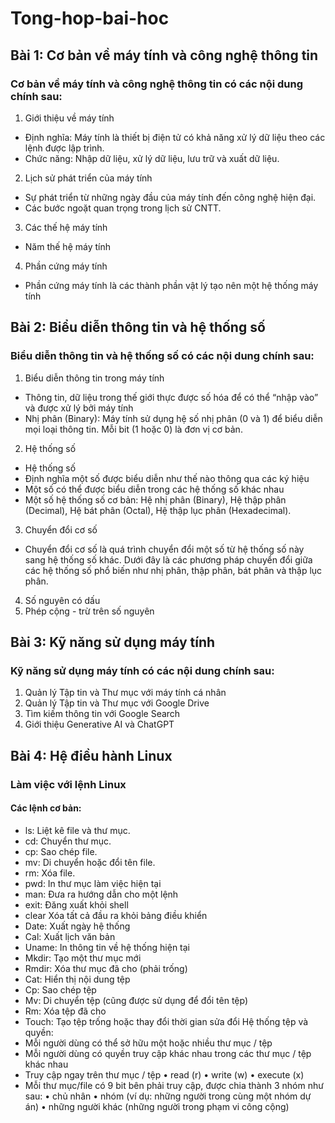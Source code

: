 # Tong-hop-bai-hoc
## Bài 1: Cơ bản về máy tính và công nghệ thông tin
### Cơ bản về máy tính và công nghệ thông tin có các nội dung chính sau:
1. Giới thiệu về máy tính
+ Định nghĩa: Máy tính là thiết bị điện tử có khả năng xử lý dữ liệu theo các lệnh được lập trình.
+ Chức năng: Nhập dữ liệu, xử lý dữ liệu, lưu trữ và xuất dữ liệu.
2. Lịch sử phát triển của máy tính
+ Sự phát triển từ những ngày đầu của máy tính đến công nghệ hiện đại.
+ Các bước ngoặt quan trọng trong lịch sử CNTT.
3. Các thế hệ máy tính
+ Năm thế hệ máy tính
4. Phần cứng máy tính
+ Phần cứng máy tính là các thành phần vật lý tạo nên một hệ thống máy tính
## Bài 2: Biểu diễn thông tin và hệ thống số
### Biểu diễn thông tin và hệ thống số có các nội dung chính sau:
1. Biểu diễn thông tin trong máy tính
+ Thông tin, dữ liệu trong thế giới thực được số hóa để có thể “nhập
vào” và được xử lý bởi máy tính
+ Nhị phân (Binary): Máy tính sử dụng hệ số nhị phân (0 và 1) để biểu diễn mọi loại thông tin. Mỗi bit (1 hoặc 0) là đơn vị cơ bản.
2. Hệ thống số
+ Hệ thống số
+ Định nghĩa một số được biểu diễn như thế nào thông qua các ký hiệu
+ Một số có thể được biểu diễn trong các hệ thống số khác nhau
+ Một số hệ thống số cơ bản: Hệ nhị phân (Binary), Hệ thập phân (Decimal), Hệ bát phân (Octal), Hệ thập lục phân (Hexadecimal).
3. Chuyển đổi cơ số
+ Chuyển đổi cơ số là quá trình chuyển đổi một số từ hệ thống số này sang hệ thống số khác. Dưới đây là các phương pháp chuyển đổi giữa các hệ thống số phổ biến như nhị phân, thập phân, bát phân và thập lục phân.
4. Số nguyên có dấu
5. Phép cộng - trừ trên số nguyên
## Bài 3: Kỹ năng sử dụng máy tính 
### Kỹ năng sử dụng máy tính có các nội dung chính sau:
1. Quản lý Tập tin và Thư mục với máy tính cá nhân
2. Quản lý Tập tin và Thư mục với Google Drive
3. Tìm kiếm thông tin với Google Search
4. Giới thiệu Generative AI và ChatGPT
## Bài 4: Hệ điều hành Linux
### Làm việc với lệnh Linux
#### Các lệnh cơ bản:
+ ls: Liệt kê file và thư mục.
+ cd: Chuyển thư mục.
+ cp: Sao chép file.
+ mv: Di chuyển hoặc đổi tên file.
+ rm: Xóa file.
+ pwd: In thư mục làm việc hiện tại
+ man: Đưa ra hướng dẫn cho một lệnh
+ exit: Đăng xuất khỏi shell
+ clear Xóa tất cả đầu ra khỏi bảng điều khiển
+ Date: Xuất ngày hệ thống
+ Cal: Xuất lịch văn bản
+ Uname: In thông tin về hệ thống hiện tại
+ Mkdir: Tạo một thư mục mới
+ Rmdir: Xóa thư mục đã cho (phải trống)
+ Cat: Hiển thị nội dung tệp
+ Cp: Sao chép tệp
+ Mv: Di chuyển tệp (cũng được sử dụng để đổi tên tệp)
+ Rm: Xóa tệp đã cho
+ Touch: Tạo tệp trống hoặc thay đổi thời gian sửa đổi
Hệ thống tệp và quyền:
+ Mỗi người dùng có thể sở hữu một hoặc nhiều
thư mục / tệp
+ Mỗi người dùng có quyền truy cập khác nhau
trong các thư mục / tệp khác nhau
+ Truy cập ngay trên thư mục / tệp
• read (r)
• write (w)
• execute (x)
+ Mỗi thư mục/file có 9 bit bên phải truy cập, được chia
thành 3 nhóm như sau:
• chủ nhân
• nhóm (ví dụ: những người trong cùng một nhóm dự án)
• những người khác (những người trong phạm vi công cộng)





